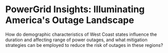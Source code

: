 # PowerGrid Insights: Illuminating America's Outage Landscape

How do demographic characteristics of West Coast states influence the duration and affecting range of power outages, and what mitigation strategies can be employed to reduce the risk of outages in these regions?
